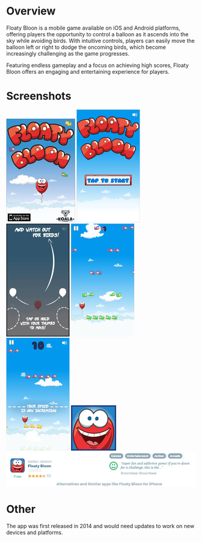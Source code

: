 # Overview

Floaty Bloon is a mobile game available on iOS and Android platforms, offering players the opportunity to control a balloon as it ascends into the sky while avoiding birds. With intuitive controls, players can easily move the balloon left or right to dodge the oncoming birds, which become increasingly challenging as the game progresses.

Featuring endless gameplay and a focus on achieving high scores, Floaty Bloon offers an engaging and entertaining experience for players.

# Screenshots

![image](img/splash.jpg)
![image](img/splash2.jpg)
![image](img/tutorial.jpg)
![image](img/ingame.jpg)
![image](img/ingame2.jpg)
![image](img/Icon120.png)
![image](img/floatbloonreview.png)

# Other

The app was first released in 2014 and would need updates to work on new devices and platforms.
